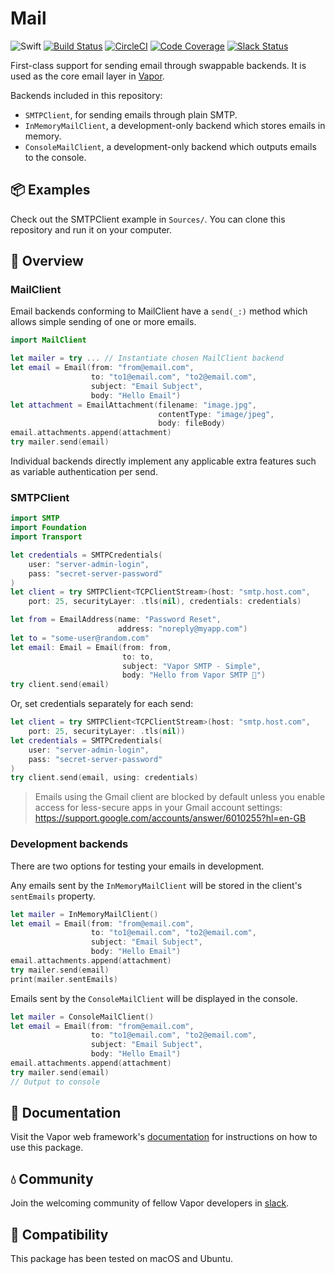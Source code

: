 # Mail

![Swift](http://img.shields.io/badge/swift-3.0-brightgreen.svg)
[![Build Status](https://travis-ci.org/vapor/mail.svg?branch=master)](https://travis-ci.org/vapor/mail)
[![CircleCI](https://circleci.com/gh/vapor/mail.svg?style=shield)](https://circleci.com/gh/vapor/mail)
[![Code Coverage](https://codecov.io/gh/vapor/mail/branch/master/graph/badge.svg)](https://codecov.io/gh/vapor/mail)
[![Slack Status](http://vapor.team/badge.svg)](http://vapor.team)

First-class support for sending email through swappable backends. It is used as
the core email layer in [Vapor](https://github.com/qutheory/github).

Backends included in this repository:

* `SMTPClient`, for sending emails through plain SMTP.
* `InMemoryMailClient`, a development-only backend which stores emails in memory.
* `ConsoleMailClient`, a development-only backend which outputs emails to the console.

## 📦 Examples

Check out the SMTPClient example in `Sources/`. You can clone this repository and run it on your computer.

## 📘 Overview

### MailClient

Email backends conforming to MailClient have a `send(_:)` method which allows
simple sending of one or more emails.

```Swift
import MailClient

let mailer = try ... // Instantiate chosen MailClient backend
let email = Email(from: "from@email.com",
                  to: "to1@email.com", "to2@email.com",
                  subject: "Email Subject",
                  body: "Hello Email")
let attachment = EmailAttachment(filename: "image.jpg",
                                 contentType: "image/jpeg",
                                 body: fileBody)
email.attachments.append(attachment)
try mailer.send(email)
```

Individual backends directly implement any applicable extra features such as
variable authentication per send.

### SMTPClient

```Swift
import SMTP
import Foundation
import Transport

let credentials = SMTPCredentials(
    user: "server-admin-login",
    pass: "secret-server-password"
)
let client = try SMTPClient<TCPClientStream>(host: "smtp.host.com",
    port: 25, securityLayer: .tls(nil), credentials: credentials)

let from = EmailAddress(name: "Password Reset",
                        address: "noreply@myapp.com")
let to = "some-user@random.com"
let email: Email = Email(from: from,
                         to: to,
                         subject: "Vapor SMTP - Simple",
                         body: "Hello from Vapor SMTP 👋")
try client.send(email)
```

Or, set credentials separately for each send:

```Swift
let client = try SMTPClient<TCPClientStream>(host: "smtp.host.com",
    port: 25, securityLayer: .tls(nil))
let credentials = SMTPCredentials(
    user: "server-admin-login",
    pass: "secret-server-password"
)
try client.send(email, using: credentials)
```

> Emails using the Gmail client are blocked by default unless you enable access for less-secure apps in your Gmail account settings: https://support.google.com/accounts/answer/6010255?hl=en-GB

### Development backends

There are two options for testing your emails in development.

Any emails sent by the `InMemoryMailClient` will be stored in the client's
`sentEmails` property.

```Swift
let mailer = InMemoryMailClient()
let email = Email(from: "from@email.com",
                  to: "to1@email.com", "to2@email.com",
                  subject: "Email Subject",
                  body: "Hello Email")
email.attachments.append(attachment)
try mailer.send(email)
print(mailer.sentEmails)
```

Emails sent by the `ConsoleMailClient` will be displayed in the console.

```Swift
let mailer = ConsoleMailClient()
let email = Email(from: "from@email.com",
                  to: "to1@email.com", "to2@email.com",
                  subject: "Email Subject",
                  body: "Hello Email")
email.attachments.append(attachment)
try mailer.send(email)
// Output to console
```

## 📖 Documentation

Visit the Vapor web framework's [documentation](http://docs.vapor.codes) for instructions on how to use this package.

## 💧 Community

Join the welcoming community of fellow Vapor developers in [slack](http://vapor.team).

## 🔧 Compatibility

This package has been tested on macOS and Ubuntu.
